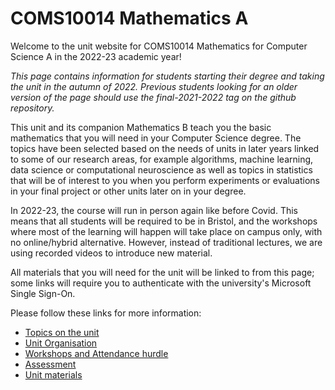 # COMS10014 Mathematics A

Welcome to the unit website for COMS10014 Mathematics for Computer Science A in the 2022-23 academic year!

_This page contains information for students starting their degree and taking the unit in the autumn of 2022. Previous students looking for an older version of the page should use the final-2021-2022 tag on the github repository._

This unit and its companion Mathematics B teach you the basic mathematics that you will need in your Computer Science degree. The topics have been selected based on the needs of units in later years linked to some of our research areas, for example algorithms, machine learning, data science or computational neuroscience as well as topics in statistics that will be of interest to you when you perform experiments or evaluations in your final project or other units later on in your degree.

In 2022-23, the course will run in person again like before Covid. This means that all students will be required to be in Bristol, and the workshops where most of the learning will happen will take place on campus only, with no online/hybrid alternative. However, instead of traditional lectures, we are using recorded videos to introduce new material.

All materials that you will need for the unit will be linked to from this page; some links will require you to authenticate with the university's Microsoft Single Sign-On.

Please follow these links for more information:

  * [Topics on the unit](topics.html)
  * [Unit Organisation](organisation.html)
  * [Workshops and Attendance hurdle](workshops.html)
  * [Assessment](assessment.html)
  * [Unit materials](materials.html)

